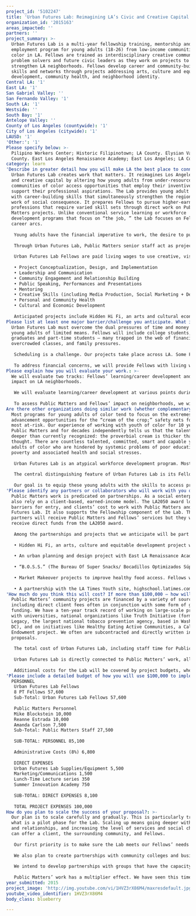 ```yaml
---
project_id: '5102247'
title: 'Urban Futures Lab: Reimagining LA’s Civic and Creative Capital'
organization_id: '2015163'
areas_impacted: ''
partners: ''
project_summary: >-
  Urban Futures Lab is a multi-year fellowship training, mentorship and
  employment program for young adults (18-26) from low-income communities of
  color in LA. Fellows are trained as interdisciplinary creative community
  problem solvers and future civic leaders as they work on projects to
  strengthen LA neighborhoods. Fellows develop career and community-building
  skills and networks through projects addressing arts, culture and equitable
  development, community health, and neighborhood identity.
Central LA: '1'
East LA: '1'
San Gabriel Valley: ''
San Fernando Valley: '1'
South LA: '1'
Westside: ''
South Bay: '1'
Antelope Valley: ''
County of Los Angeles (countywide): '1'
City of Los Angeles (citywide): '1'
LAUSD: '1'
'Other:': '1'
Please specify below: >-
  Pilipino Workers Center; Historic Filipinotown; LA County. Elysian Valley; LA
  County. East Los Angeles Renaissance Academy; East Los Angeles; LA County.
category: learn
'Describe in greater detail how you will make LA the best place to connect:': >-
  Urban Futures Lab creates work that matters. It reimagines Los Angeles’ civic
  and creative capital by altering how young adults from under-resourced
  communities of color access opportunities that employ their inventiveness and
  support their professional aspirations. The Lab provides young adult Fellows
  with career-building skills that simultaneously strengthen the region through
  work of social consequence. It prepares Fellows to pursue higher-earning
  professions that require varied skill sets through direct work on Public
  Matters projects. Unlike conventional service learning or workforce
  development programs that focus on “the job, ” the Lab focuses on Fellows’
  career arcs. 
   
   Young adults have the financial imperative to work, the desire to pursue meaningful work, but lack outlets, professional networks, or structure. Often, those pursuing higher education don’t have access to paid civic opportunities. Most young adults lack the on-going mentorship and support essential for their educational and professional growth. For those who desire to work in cross-disciplinary fields or create their own jobs, the challenges are even greater. They are even more formidable for young adults from resource-poor LA neighborhoods. 
   
   Through Urban Futures Lab, Public Matters senior staff act as project leaders and mentors, guiding Fellows’ work in LA neighborhoods. Fellows work in project-based teams, interacting with Public Matters’ vast network of multi-sector partners and collaborators. 
   
   Urban Futures Lab Fellows are paid living wages to use creative, visual and critical thinking skills in neighborhood-based projects. Fellows participate in regular expert-led workshops and trainings. Concentrated summer labs and retreats add in-depth learning. Fellows gain career and life skills that include: 
   
   • Project Conceptualization, Design, and Implementation
   • Leadership and Communication
   • Community Engagement and Relationship Building 
   • Public Speaking, Performances and Presentations
   • Mentoring 
   • Creative Skills (including Media Production, Social Marketing + Design)
   • Personal and Community Health
   • Cultural and Economic Development
   
   Anticipated projects include Hidden Hi Fi, an arts and cultural economic development project in Historic Filipinotown; an urban planning and design project with East LA high school students; assisting the LA Kitchen to develop a line of healthy, affordable snacks; and Market Makeovers that address healthy food access.
Please list at least one major barrier/challenge you anticipate. What is your strategy for overcoming these obstacles?: >-
  Urban Futures Lab must overcome the dual pressures of time and money faced by
  young adults of limited means. Fellows will include college students, recent
  graduates and part-time students – many trapped in the web of financial aid,
  overcrowded classes, and family pressures. 
   
   Scheduling is a challenge. Our projects take place across LA. Some Fellows can only travel via public transit. Public Matters’ flexible team-based project model can accommodate both geography and diverse schedules. Whenever possible, Fellows work in their own or nearby communities, addressing aforementioned transportation concerns while strengthening local knowledge and investment in projects. 
   
   To address financial concerns, we will provide Fellows with living wages and sufficient hours to circumvent the need for other, lower-paying, unskilled jobs. Through one-on-one mentoring, senior staff will work with Fellows to design schedules that support their educational and professional goals.
Please explain how you will evaluate your work.: >-
  We will evaluate two tracks: Fellows’ learning/career development and Fellows’
  impact on LA neighborhoods. 
   
   We will evaluate learning/career development at various points during a Fellows’ tenure through metrics including: contribution to projects; quality of work; partner/client feedback. We will gauge written, verbal and visual communication skills, time management, project implementation and capacity for independent work. Fellows will maintain a portfolio with client references and their own reflections, allowing us to track their progress. 
   
   To assess Public Matters and Fellows’ impact on neighborhoods, we will use evaluation methods that track their contributions as part of Public Matters’ projects. In general, we employ mixed-methods evaluations – quantitative (surveys) and qualitative data (structured interviews and direct observation). Fellows will participate as both subjects and participants in our research, and thereby expand their own research skill set.
Are there other organizations doing similar work (whether complementary or competitive)? What is unique about your proposed approach?: >-
  Most programs for young adults of color tend to focus on the extremes:
  advancement opportunities for the “cream of the crop;” safety nets for the
  most at-risk. Our experience of working with youth of color for 10 years at
  Public Matters and for decades independently tells us that the talent pool is
  deeper than currently recognized: the proverbial cream is thicker than
  thought. There are countless talented, committed, smart and capable young
  adults of color who are hindered by systemic problems of poor education,
  poverty and associated health and social stresses. 
   
   Urban Futures Lab is an atypical workforce development program. Most programs, particularly those serving low-income communities of color, focus on a singular vocation. The Lab prepares Fellows for careers at the intersection of arts, business, media, public health, urban planning, and community change, among others. It trains them in hard and soft skills that translate across industries and professions, and prepares them to thrive in a 21st century job market. Young adults today will change jobs with more frequency than their predecessors. The Lab also engrains in Fellows the belief that careers driven by commitment to civics, community, and equity are both viable and accessible. 
   
   The central distinguishing feature of Urban Futures Lab is its Fellowship structure. The Fellowship prioritizes continued learning, collaborative group work, case studies, professional networking and mentoring—beyond just performance of daily work tasks. A key component will be regularly scheduled lunch and career-building workshops that expose Fellows to professionals in their fields of interest. Many of our potential Fellows, particularly those who have been exposed to Public Matters’ interdisciplinary work as high school students, are looking for jobs that don’t fit narrow categorizations. A hybrid urban planning/ public health/community activist only finds their way—whether they come from resources or not—if they have access to the right mentors, networks and guidance. Public Matters will draw on, and build, its vast network of partners and collaborators (large and small institutions and organizations, universities and local businesses) to ensure that Fellows access forward-thinking and inspiring individuals.
   
   Our goal is to equip these young adults with the skills to access professions with higher earning potential, in careers that fully realize their creativity, ambition, and commitment to community.
'Please identify any partners or collaborators who will work with you on this project. How much of the $100,000 grant award will each partner receive?': >-
  Public Matters work is predicated on partnerships. As a social enterprise, we
  also rely on a client-based, earned-income model. The LA2050 award lowers the
  barriers for entry, and clients’ cost to work with Public Matters and Urban
  Futures Lab. It also supports the Fellowship component of the Lab. Therefore,
  partners will receive Public Matters and Fellows’ services but they will not
  receive direct funds from the LA2050 award. 
   
   Among the partnerships and projects that we anticipate will be part of Fellows’ work and training over the next two years are: 
   
   • Hidden Hi Fi, an arts, culture and equitable development project with the Pilipino Workers Center, Big City Forum and Metro in Historic Filipinotown. Hidden Hi Fi illuminates neighborhood assets through interactive events, tours, and experiences. Fellows lead cultural tours, build relationships with local businesses, develop revenue-sharing models, and create marketing materials for Jeepney tours. Fellows learn business, marketing, public speaking, community history, and community development skills. 
   
   • An urban planning and design project with East LA Renaissance Academy (ELARA). Fellows, likely some past ELARA graduates, will mentor teens and develop leadership, communications, design and planning skills. 
   
   • “B.O.S.S.” (The Bureau Of Super Snacks/ Bocadillos Optimizados Súper Saludables), a program with the LA Kitchen to provide low-cost healthy, nutritious and culturally appropriate snacks on LA’s eastside. Fellows will undertake product planning and development of a healthy snack line, including branding, social marketing, and community outreach and partnership development. Fellows will work directly with local organizations, schools and institutional partners. Additional skills gained will include Food Manager’s certifications and food handling training, product development, healthy eating and nutrition, financial literacy, business development and promotion.
   
   • Market Makeover projects to improve healthy food access. Fellows will lead the physical transformation of existing corner stores; education and community engagement; and social marketing to change health behaviors and increase fresh fruit and vegetable consumption. Potential projects include a project in Elysian Valley with River Wild LLC. 
   
   • A partnership with the LA Times Youth site, highschool.latimes.com, will also allow Fellows and community members to contribute media about projects and neighborhoods.
'How much do you think this will cost? If more than $100,000 – how will you cover the additional costs?': >-
  Public Matters’ community projects are financed by a variety of sources,
  including direct client fees often in conjunction with some form of grant
  funding. We have a ten-year track record of working on large-scale projects
  with universities, national organizations like Truth Initiative (formerly
  Legacy, the largest national tobacco prevention agency, based in Washington
  DC), and on initiatives like Healthy Eating Active Communities, a California
  Endowment project. We often are subcontracted and directly written into grant
  proposals. 
   
   The total cost of Urban Futures Lab, including staff time for Public Matters senior staff and mentors is $235,000. Funding from LA2050 covers the Fellowship program: Fellows’ wages, workshops, lunch-time meet and greets with professionals, project supplies, and Public Matters staff time for mentoring. 
   
   Urban Futures Lab is directly connected to Public Matters’ work, allowing us to match LA2050 funding with earned income. LA2050 award funds are critical, as they underwrite the expenses of a Fellowship program not supported by revenue from client fees; in fact, LA2050 would enable clients and partners to work with Fellows and Public Matters at reduced cost. 
   
   Additional costs for the Lab will be covered by project budgets, whether the sources come directly from clients or from philanthropy. We have already identified and in most cases already secured funding for the projects listed: Community Economic Development Funds and business sponsors for Hidden Hi Fi; Exploring the Arts and likely USC Price School of Public Policy for the work with the East LA Renaissance Academy; Emerging Markets for the Market Makeovers project in the Elysian Valley. While funds have not been directly secured for work with the LA Kitchen, we have strong interest from the Economic and Workforce Development Department. We are confident that the total costs for Urban Futures Lab will be secured.
'Please include a detailed budget of how you will use $100,000 to implement this project.': |-
  PERSONNEL 
   Urban Futures Lab Fellows 
   8 PT Fellows 57,600
   Sub-Total: Urban Futures Lab Fellows 57,600
     
   Public Matters Personnel 
   Mike Blockstein 10,000
   Reanne Estrada 10,000
   Amanda Carlson 7,500
   Sub-Total: Public Matters Staff 27,500
     
   SUB-TOTAL: PERSONNEL 85,100
     
   Administrative Costs (8%) 6,800
     
   DIRECT EXPENSES 
   Urban Futures Lab Supplies/Equipment 5,500
   Marketing/Communications 1,500
   Lunch-Time Lecture series 350
   Summer Innovation Academy 750
     
   SUB-TOTAL: DIRECT EXPENSES 8,100
     
   TOTAL PROJECT EXPENSES 100,000
How do you plan to scale the success of your proposal?: >-
  Our plan is to scale carefully and gradually. This is particularly true in
  what is a pilot phase for the Lab. Scaling up means going deeper with projects
  and relationships, and increasing the level of services and social change we
  can offer a client, the surrounding community, and Fellows. 
   
   Our first priority is to make sure the Lab meets our Fellows’ needs and aspirations as they grow through the program. As the Lab grows, we will increase the range of projects and locations offered to Fellows. Greater geographic and content diversity will build Fellows’ knowledge and awareness of the region, expanding their networks and skill sets. We will expose Fellows to different neighborhoods, food, cultures, and customs. With growth, we will facilitate field trips and visits to places and groups doing innovative work in LA. 
   
   We also plan to create partnerships with community colleges and business development programs to provide entrepreneurial training and college credit to Fellows. 
   
   We intend to develop partnerships with groups that have the capacity to hire Fellows as they complete their time with the Lab. Groups like PolicyLink have told us that while they recruit from well respected universities, these hires often lack knowledge of how communities function. Fellows hailing from communities served by groups like PolicyLink and savvy in community processes, would be ideal hires. 
   
   Public Matters’ work has a multiplier effect. We have seen this time and again. Our projects strengthen individuals and communities. For example, in Market Makeovers, students learn about healthy eating and nutrition, change their diet, their families’ diet, and help their parents lose weight. Parents become advocates and share the information with friends and relatives. Students lead healthy cooking demonstrations and decide to enter related fields like nutrition, public health, and planning. They plan to return to help their communities. In “The Truth About Flavor,” we worked with South LA high school students to create media about small flavored cigarillos. We built a partnership with the City Attorney’s Tobacco Enforcement Program. Students’ media played a role in the City’s recent decision to enforce greater penalties on tobacco sales to minors and to create a new Responsible Retailer Initiative. Public Matters’ goal is to continue to deepen and improve our engagement with young adults and prepare them for vibrant careers as creative thinkers and civic leaders.
year_submitted: 2015
project_image: 'http://img.youtube.com/vi/1HVZ3rX86M4/maxresdefault.jpg'
youtube_video_identifier: 1HVZ3rX86M4
body_class: blueberry

---
```

